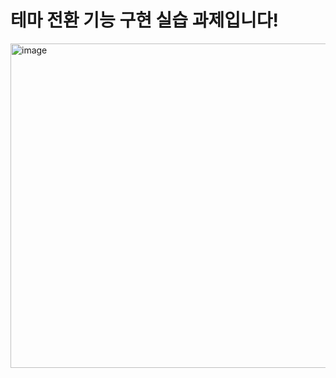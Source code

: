 # 테마 전환 기능 구현 실습 과제입니다!

<img width="519" alt="image" src="https://github.com/KakaotechBootcamp1st-milo-memories/EXE.Theme/assets/102672547/e691d919-caca-4bab-849e-798b87786c23">

